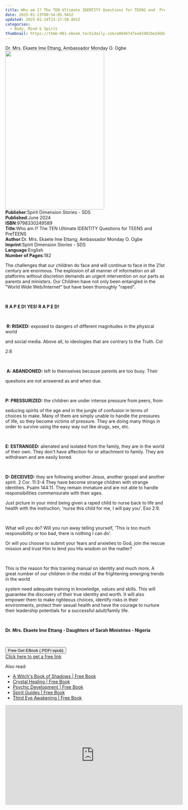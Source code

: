 ```yaml
---
title: Who am I? The TEN Ultimate IDENTITY Questions for TEENS and  PreTEENS | Free Book
date: 2025-01-23T00:54:05.945Z
updated: 2025-01-24T23:27:50.891Z
categories:
  - Body, Mind & Spirit
thumbnail: https://thmb-001-ebook.techidaily.com/e0846747ea83402be2dddae6d5267bcbc49fde486fe057b171a37831618fa984.jpg
---
```

<main id="book-container">
  <div class="flex flex-col">
    <div class="book-brief flex-1 py-6 px-4 sm:p-6 md:py-10 md:px-8">
      <!-- brief-->
      <div class="book-brief-main">
        Dr. Mrs. Ekaete Ime Ettang, Ambassador Monday O. Ogbe
      </div>
    </div>
    <div
      class="book-meta-info flex-1 grid gap-4 col-start-1 col-end-3 row-start-1 sm:mb-6 sm:grid-cols-4 lg:gap-6 lg:col-start-2 lg:row-end-6 lg:row-span-6 lg:mb-0"
    >
      <div
        class="book-meta-info-left place-content-center mt-4 p-4 text-sm leading-6 col-start-2 col-span-2 dark:text-slate-400"
      >
        <img
          class="w-full h-500 object-cover rounded-lg sm:h-255 sm:col-span-2 lg:col-span-full"
          src="https://img-001-ebook.techidaily.com/e6a75a9b692ba1205ee8e5cdc089690aa0311d3dff1a7b9198e5762b91b8c22a.jpg"
          alt=""
          width="312"
          height="500"
        />
      </div>
      <div
        class="book-meta-info-right mt-2 col-start-1 row-start-2 col-span-3 self-center"
      >
        <!-- meta data  -->
        <div class="flex flex-col px-4 md:px-8">
          <div class="flex-1">
            <strong>Publisher</strong>:<span class="px-2"
              >Spirit Dimension Stories - SDS</span
            >
          </div>
          <div class="flex-1">
            <strong>Published</strong>:<span class="px-2">June 2024</span>
          </div>
          <div class="flex-1">
            <strong>ISBN</strong>:<span class="px-2">9798330249589</span>
          </div>
          <div class="flex-1">
            <strong>Title</strong>:<span class="px-2"
              >Who am I? The TEN Ultimate IDENTITY Questions for TEENS and
              PreTEENS</span
            >
          </div>
          <div class="flex-1">
            <strong>Author</strong>:<span class="px-2"
              >Dr. Mrs. Ekaete Ime Ettang; Ambassador Monday O. Ogbe</span
            >
          </div>
          <div class="flex-1">
            <strong>Imprint</strong>:<span class="px-2"
              >Spirit Dimension Stories - SDS</span
            >
          </div>
          <div class="flex-1">
            <strong>Language</strong>:<span class="px-2">English</span>
          </div>
          <div class="flex-1">
            <strong>Number of Pages</strong>:<span class="px-2">182</span>
          </div>
        </div>
      </div>
    </div>
    <div class="book-description flex-1 py-6 px-4 sm:p-6 md:py-10 md:px-8">
      <div class="book-description-main">
        <div accordion-content="" id="description">
          <p>
            The challenges that our children do face and will continue to face
            in the 21st century are enormous. The explosion of all manner of
            information on all platforms without discretion demands an urgent
            intervention on our parts as parents and ministers. Our Children
            have not only been entangled in the "World Wide Web/Internet" but
            have been thoroughly "raped".
          </p>
          <p><br /></p>
          <strong>R A P E D! YES! R A P E D!</strong>
          <p><br /></p>
          <p>
            &nbsp;<strong>R: RISKED:</strong> exposed to dangers of different
            magnitudes in the physical world
          </p>
          <p>
            and social media. Above all, to ideologies that are contrary to the
            Truth. Col
          </p>
          <p>2:8</p>
          <p><br /></p>
          <p>
            &nbsp;<strong>A: ABANDONED:</strong> left to themselves because
            parents are too busy. Their
          </p>
          <p>questions are not answered as and when due.</p>
          <p><br /></p>
          <p>
            <strong>P: PRESSURIZED:</strong> the children are under intense
            pressure from peers, from
          </p>
          <p>
            seducing spirits of the age and in the jungle of confusion in terms
            of choices to make. Many of them are simply unable to handle the
            pressures of life, so they become victims of pressure. They are
            doing many things in order to survive using the easy way out like
            drugs, sex, etc.
          </p>
          <p><br /></p>
          <p>
            <strong>E: ESTRANGED:</strong> alienated and isolated from the
            family, they are in the world of their own. They don't have
            affection for or attachment to family. They are withdrawn and are
            easily bored.
          </p>
          <p><br /></p>
          <p>
            <strong>D: DECEIVED:</strong> they are following another Jesus,
            another gospel and another spirit. 2 Cor. 11:3-4 They have become
            strange children with strange identities. Psalm 144:11. They remain
            immature and are not able to handle responsibilities commensurate
            with their ages.
          </p>
          <p>
            Just picture in your mind being given a raped child to nurse back to
            life and health with the instruction, 'nurse this child for me, I
            will pay you'. Exo 2:9.
          </p>
          <p><br /></p>
          <p>
            What will you do? Will you run away telling yourself, 'This is too
            much responsibility or too bad, there is nothing I can do'.
          </p>
          <p>
            Or will you choose to submit your fears and anxieties to God, join
            the rescue mission and trust Him to lend you His wisdom on the
            matter?
          </p>
          <p><br /></p>
          <p>
            This is the reason for this training manual on identity and much
            more. A great number of our children in the midst of the frightening
            emerging trends in the world
          </p>
          <p>
            system need adequate training in knowledge, values and skills. This
            will guarantee the discovery of their true identity and worth. It
            will also empower them to make righteous choices, identify risks in
            their environments, protect their sexual health and have the courage
            to nurture their leadership potentials for a successful adult/family
            life.
          </p>
          <p><br /></p>
          <p>
            <strong
              >Dr. Mrs. Ekaete Ime Ettang - Daughters of Sarah Ministries -
              Nigeria</strong
            >
          </p>
          <p><br /></p>
        </div>
        <div class="accordion-fader"></div>
      </div>
    </div>
    <div class="book-excerpts flex-1 py-6 px-4 sm:p-6 md:py-10 md:px-8"></div>
    <div
      class="book-about-author flex-1 py-6 px-4 sm:p-6 md:py-10 md:px-8"
    ></div>
    <div class="book-free-get flex-1 py-6 px-4 sm:p-6 md:py-10 md:px-8">
      <button
        id="btn-free-get"
        class="bg-blue-500 hover:bg-blue-700 text-white font-bold py-2 px-4 rounded"
      >
        Free Get EBook (.PDF/.epub)
      </button>
      <div id="countdown-display" class="px-2 text-lg mt-2"></div>
      <a
        id="free-link"
        class="hidden bg-blue-500 hover:bg-blue-700 text-white font-bold py-2 px-4 rounded"
        href="https://www.ebooks.com/en-us/book/211388999/who-am-i-the-ten-ultimate-identity-questions-for-teens-and-preteens/dr-mrs-ekaete-ime-ettang/"
        target="_blank"
        >Click here to get a free link</a
      >
    </div>
    <script>
      let countdownTime = 0;
      let countdownInterval = null;
      document
        .getElementById('btn-free-get')
        .addEventListener('click', startCountdown);
      function startCountdown() {
        countdownTime = new Date().getTime() + 60000 * 3;
        countdownInterval = setInterval(updateCountdown, 1000);
        document.getElementById('btn-free-get').disabled = true;
        document
          .getElementById('btn-free-get')
          .classList.add('bg-gray-500', 'cursor-not-allowed');
      }
      function updateCountdown() {
        let currentTime = new Date().getTime();
        let timeLeft = countdownTime - currentTime;
        let secondsLeft = Math.floor(timeLeft / 1000);
        document.getElementById('countdown-display').innerHTML =
          `Remaining time: ${secondsLeft} seconds.`;
        if (secondsLeft <= 0) {
          clearInterval(countdownInterval);
          document.getElementById('btn-free-get').classList.add('hidden');
          document.getElementById('free-link').classList.remove('hidden');
          document.getElementById('countdown-display').innerHTML = '';
        }
      }
    </script>
  </div>
</main>

<ins class="adsbygoogle"
      style="display:block"
      data-ad-client="ca-pub-7571918770474297"
      data-ad-slot="8358498916"
      data-ad-format="auto"
      data-full-width-responsive="true"></ins>
    

<span class="atpl-alsoreadstyle">Also read:</span>
<div><ul>
<li><a href="https://novels-ebooks.techidaily.com/210131368-9781777318918-a-witchs-book-of-shadows/"><u>A Witch's Book of Shadows | Free Book</u></a></li>
<li><a href="https://novels-ebooks.techidaily.com/210131389-9781761035685-crystal-healing/"><u>Crystal Healing | Free Book</u></a></li>
<li><a href="https://novels-ebooks.techidaily.com/210131388-9781761035562-psychic-development/"><u>Psychic Development | Free Book</u></a></li>
<li><a href="https://novels-ebooks.techidaily.com/210131387-9781761035654-spirit-guides/"><u>Spirit Guides | Free Book</u></a></li>
<li><a href="https://novels-ebooks.techidaily.com/210131394-9781761035593-third-eye-awakening/"><u>Third Eye Awakening | Free Book</u></a></li>
</ul></div>

<!-- affiliate ads begin -->
<iframe width="560" height="315" src="https://www.youtube.com/embed/6kzbT13ds3M?si=hBInu0Or-cX2ANJF" title="YouTube video player" frameborder="0" allow="accelerometer; autoplay; clipboard-write; encrypted-media; gyroscope; picture-in-picture; web-share" referrerpolicy="strict-origin-when-cross-origin" allowfullscreen></iframe>
<!-- affiliate ads end -->

